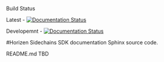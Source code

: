 
Build Status 

Latest - [![Documentation Status](https://readthedocs.org/projects/developerhorizenglobal/badge/?version=latest)](https://docs.horizen.global/en/latest/?badge=latest)

Developemnt -  [![Documentation Status](https://readthedocs.org/projects/developerhorizenglobal/badge/?version=development)](https://docs.horizen.global/en/latest/?badge=development)

#Horizen Sidechains SDK documentation Sphinx source code.

README.md TBD
